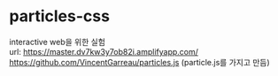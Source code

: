 # particles-css
interactive web을 위한 실험
<br>
url: https://master.dv7kw3y7ob82i.amplifyapp.com/
<br>
https://github.com/VincentGarreau/particles.js (particle.js를 가지고 만듬)


